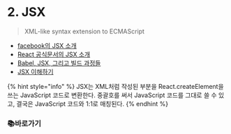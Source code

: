 # 2. JSX

>XML-like syntax extension to ECMAScript

- [facebook의 JSX 소개](https://facebook.github.io/jsx/)
- [React 공식문서의 JSX 소개](https://ko.reactjs.org/docs/introducing-jsx.html)
- [Babel, JSX, 그리고 빌드 과정들](https://ko.reactjs.org/docs/faq-build.html)
- [JSX 이해하기](https://ko.reactjs.org/docs/jsx-in-depth.html)

{% hint style="info" %}
JSX는 XML처럼 작성된 부분을 React.createElement을 쓰는 JavaScript 코드로 변환한다.
중괄호를 써서 JavaScript 코드를 그대로 쓸 수 있고, 결국은 JavaScript 코드와 1:1로 매칭된다.
{% endhint %}

### 📚바로가기
